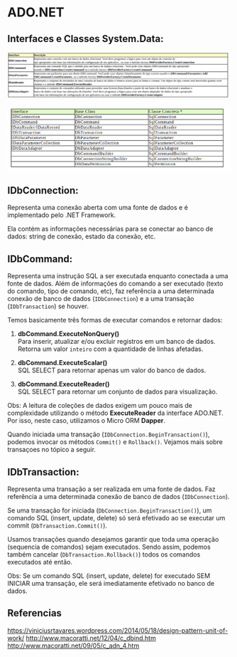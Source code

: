 # ADO.NET

## Interfaces e Classes System.Data:

![alt text](images/interfaces.png?raw=true=250x250 "Title")

![alt text](images/interface-classebase-classeconcreta.png?raw=true=250x250 "Title")



## IDbConnection:

Representa uma conexão aberta com uma fonte de dados e é implementado pelo .NET Framework.  

Ela contém as informações necessárias para se conectar ao banco de dados: string de conexão, estado da conexão, etc.



## IDbCommand:

Representa uma instrução SQL a ser executada enquanto conectada a uma fonte de dados. Além de informações do comando a ser executado (texto do comando, tipo de comando, etc), faz referência a uma determinada conexão de banco de dados (`IDbConnection`) e a uma transação (`IDbTransaction`) se houver.

Temos basicamente três formas de executar comandos e retornar dados:

1. **dbCommand.ExecuteNonQuery()**  
    Para inserir, atualizar e/ou excluir registros em um banco de dados. Retorna um valor `inteiro` com a quantidade de linhas afetadas.

2. **dbCommand.ExecuteScalar()**  
    SQL SELECT para retornar apenas um valor do banco de dados.

3. **dbCommand.ExecuteReader()**  
    SQL SELECT para retornar um conjunto de dados para visualização.

Obs: A leitura de coleções de dados exigem um pouco mais de complexidade utilizando o método **ExecuteReader** da interface ADO.NET. Por isso, neste caso, utilizamos o Micro
ORM **Dapper**.


Quando iniciada uma transação (`IDbConnection.BeginTransaction()`), podemos invocar os métodos `Commit()` e `Rollback()`. Vejamos mais sobre transaçoes no tópico a seguir.

## IDbTransaction:

Representa uma transação a ser realizada em uma fonte de dados. Faz referência a uma determinada conexão de banco de dados (`IDbConnection`).

Se uma transação for iniciada (`DbConnection.BeginTransaction()`), um comando SQL (insert, update, delete) só será efetivado ao se executar um commit (`DbTransaction.Commit()`). 

Usamos transações quando desejamos garantir que toda uma operação (sequencia de comandos) sejam executados. Sendo assim, podemos também cancelar (`DbTransaction.Rollback()`) todos os comandos executados até então.

Obs: Se um comando SQL (insert, update, delete) for executado SEM INICIAR uma transação, ele será imediatamente efetivado no banco de dados.




## Referencias

<https://viniciusrtavares.wordpress.com/2014/05/18/design-pattern-unit-of-work/>
<http://www.macoratti.net/12/04/c_dbind.htm>
<http://www.macoratti.net/09/05/c_adn_4.htm>